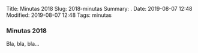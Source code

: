 Title: Minutas 2018
Slug: 2018-minutas
Summary: .
Date: 2019-08-07 12:48
Modified: 2019-08-07 12:48
Tags: minutas


### Minutas 2018

Bla, bla, bla...
